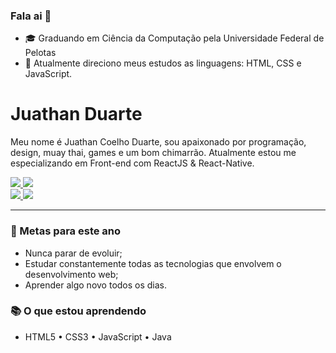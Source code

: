 ### Fala ai 👋
- 🎓 Graduando em Ciência da Computação pela Universidade Federal de Pelotas
- 🎯 Atualmente direciono meus estudos as linguagens: HTML, CSS e JavaScript.
# Juathan Duarte
Meu nome é Juathan Coelho Duarte, sou apaixonado por programação, design, muay thai, games e um bom chimarrão.
Atualmente estou me especializando em Front-end com ReactJS & React-Native.

<a href="https://www.linkedin.com/in/juathanduarte/">
 <img src="https://img.shields.io/badge/-Linkedin-blue?style=flat-square&logo=Linkedin&logoColor=white" />
</a>

<a href="mailto:juathan.cduarte@inf.ufpel.edu.br">
 <img src="https://img.shields.io/badge/-Email-c14438?style=flat-square&logo=Gmail&logoColor=white" />
</a><br>

<a href="https://twitter.com/juatss">
 <img src="https://img.shields.io/badge/twitter-%231DA1F2.svg?&style=for-the-badge&logo=twitter&logoColor=white" />
</a>

<a href="https://www.instagram.com/juatss/">
 <img src = "https://img.shields.io/badge/instagram-%23E4405F.svg?&style=for-the-badge&logo=instagram&logoColor=white">
</a>

--- 

### 🎯 Metas para este ano
- Nunca parar de evoluir;
- Estudar constantemente todas as tecnologias que envolvem o desenvolvimento web;
- Aprender algo novo todos os dias.

### 📚 O que estou aprendendo
- HTML5 • CSS3 • JavaScript • Java
